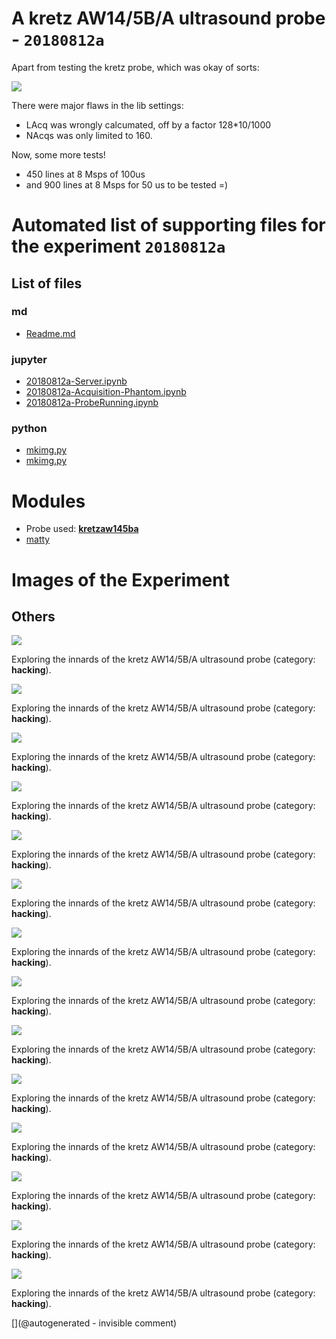 # A kretz AW14/5B/A ultrasound probe - `20180812a`

Apart from testing the kretz probe, which was okay of sorts:

![](/include/images/kretzaw145ba/20180812a/image-20180812a-18-wirephantom-big.png)

There were major flaws in the lib settings:
* LAcq was wrongly calcumated, off by a factor 128*10/1000
* NAcqs was only limited to 160.

Now, some more tests!
* 450 lines at  8 Msps of 100us 
* and 900 lines at 8 Msps for 50 us to be tested =)


# Automated list of supporting files for the __experiment `20180812a`__

## List of files

### md

* [Readme.md](/include/images/kretzaw145ba/20180812a/Readme.md)


### jupyter

* [20180812a-Server.ipynb](/include/images/kretzaw145ba/20180812a/20180812a-Server.ipynb)
* [20180812a-Acquisition-Phantom.ipynb](/include/images/kretzaw145ba/20180812a/20180812a-Acquisition-Phantom.ipynb)
* [20180812a-ProbeRunning.ipynb](/include/images/kretzaw145ba/20180812a/20180812a-ProbeRunning.ipynb)


### python

* [mkimg.py](/matty/20180814a/mkimg.py)
* [mkimg.py](/include/images/kretzaw145ba/20180812a/mkimg.py)





# Modules

* Probe used: __[kretzaw145ba](/include/probes/auto/kretzaw145ba.md)__
* [matty](/matty/)




# Images of the Experiment

## Others

![](/include/images/kretzaw145ba/20180812a/images/20180812a-2-all.jpg)

Exploring the innards of the kretz AW14/5B/A ultrasound probe (category: __hacking__).

![](/include/images/kretzaw145ba/20180812a/images/20180812a-6-all.jpg)

Exploring the innards of the kretz AW14/5B/A ultrasound probe (category: __hacking__).

![](/include/images/kretzaw145ba/20180812a/images/20180812a-10-all.jpg)

Exploring the innards of the kretz AW14/5B/A ultrasound probe (category: __hacking__).

![](/include/images/kretzaw145ba/20180812a/images/20180812a-3-all.jpg)

Exploring the innards of the kretz AW14/5B/A ultrasound probe (category: __hacking__).

![](/include/images/kretzaw145ba/20180812a/images/20180812a-13-all.jpg)

Exploring the innards of the kretz AW14/5B/A ultrasound probe (category: __hacking__).

![](/include/images/kretzaw145ba/20180812a/images/20180812a-18.jpg)

Exploring the innards of the kretz AW14/5B/A ultrasound probe (category: __hacking__).

![](/include/images/kretzaw145ba/20180812a/images/20180812a-1-all.jpg)

Exploring the innards of the kretz AW14/5B/A ultrasound probe (category: __hacking__).

![](/include/images/kretzaw145ba/20180812a/images/20180812a-12-all.jpg)

Exploring the innards of the kretz AW14/5B/A ultrasound probe (category: __hacking__).

![](/include/images/kretzaw145ba/20180812a/images/20180812a-5-all.jpg)

Exploring the innards of the kretz AW14/5B/A ultrasound probe (category: __hacking__).

![](/include/images/kretzaw145ba/20180812a/images/20180812a-7-all.jpg)

Exploring the innards of the kretz AW14/5B/A ultrasound probe (category: __hacking__).

![](/include/images/kretzaw145ba/20180812a/images/20180812a-9-all.jpg)

Exploring the innards of the kretz AW14/5B/A ultrasound probe (category: __hacking__).

![](/include/images/kretzaw145ba/20180812a/images/20180812a-11-all.jpg)

Exploring the innards of the kretz AW14/5B/A ultrasound probe (category: __hacking__).

![](/include/images/kretzaw145ba/20180812a/images/20180812a-14-all.jpg)

Exploring the innards of the kretz AW14/5B/A ultrasound probe (category: __hacking__).

![](/include/images/kretzaw145ba/20180812a/image-20180812a-18-wirephantom.png)

Exploring the innards of the kretz AW14/5B/A ultrasound probe (category: __hacking__).










[](@autogenerated - invisible comment)